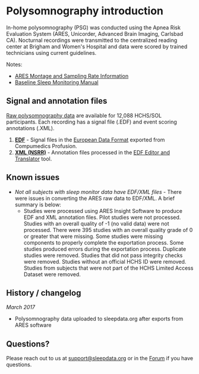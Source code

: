 # Polysomnography introduction

In-home polysomnography (PSG) was conducted using the Apnea Risk Evaluation System (ARES, Unicorder, Advanced Brain Imaging, Carlsbad CA).  Nocturnal recordings were transmitted to the centralized reading center at Brigham and Women's Hospital and data were scored by trained technicians using current guidelines.

Notes:

- [ARES Montage and Sampling Rate Information](:pages_path:/montage-and-sampling-rate-information.md)
- [Baseline Sleep Monitoring Manual](:files_path:/documentation?f=HCHS_SOL_Baseline_Sleep_Monitoring_Manual.pdf)

## Signal and annotation files

[Raw polysomnography data](:files_path:/polysomnography) are available for 12,088 HCHS/SOL participants. Each recording has a signal file (.EDF) and event scoring annotations (.XML).

1. **[EDF](:files_path:/polysomnography/edfs)** - Signal files in the [European Data Format](http://www.edfplus.info/) exported from Compumedics Profusion.
2. **[XML (NSRR)](:files_path:/polysomnography/annotations-events-nsrr)** - Annotation files processed in the [EDF Editor and Translator](https://www.sleepdata.org/community/tools/12) tool.

## Known issues

- *Not all subjects with sleep monitor data have EDF/XML files* - There were issues in converting the ARES raw data to EDF/XML. A brief summary is below:
  - Studies were processed using ARES Insight Software to produce EDF and XML annotation files. Pilot studies were not processed. Studies with an overall quality of -1 (no valid data) were not processed. There were 395 studies with an overall quality grade of 0 or greater that were missing. Some studies were missing components to properly complete the exportation process. Some studies produced errors during the exportation process. Duplicate studies were removed. Studies that did not pass integrity checks were removed. Studies without an official HCHS ID were removed. Studies from subjects that were not part of the HCHS Limited Access Dataset were removed.

## History / changelog

*March 2017*
- Polysomnography data uploaded to sleepdata.org after exports from ARES software

## Questions?

Please reach out to us at support@sleepdata.org or in the [Forum](https://sleepdata.org/forum) if you have questions.
